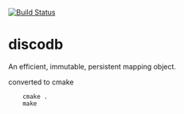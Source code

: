 [![Build Status](https://travis-ci.org/bauman/discodb.svg?branch=py3)](https://travis-ci.org/bauman/discodb)

discodb
=======

An efficient, immutable, persistent mapping object.

converted to cmake

```
    cmake .
    make
    
```

